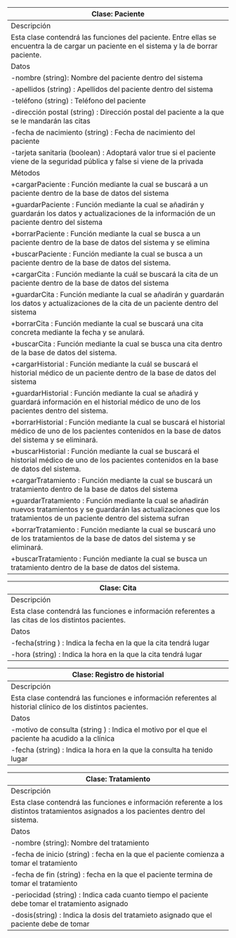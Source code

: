 
| Clase: Paciente |
| -- |
| Descripción | 
| Esta  clase  contendrá  las  funciones  del paciente. Entre ellas se encuentra la de cargar un paciente en el sistema y la de borrar paciente. |  
| Datos | 
| -nombre (string): Nombre del paciente dentro del sistema |
| -apellidos (string) : Apellidos del paciente dentro del sistema |
| -teléfono (string) : Teléfono del paciente |
| -dirección postal (string) : Dirección postal del paciente a la que se le mandarán las citas |
| -fecha de nacimiento (string) : Fecha de nacimiento del paciente |
| -tarjeta sanitaria (boolean) : Adoptará valor true si el paciente viene de la seguridad pública y false si viene de la privada |
| Métodos | 
| +cargarPaciente : Función mediante la cual se buscará a un paciente dentro de la base de datos del sistema |
| +guardarPaciente : Función mediante la cual se añadirán y guardarán los datos y actualizaciones de la información de un paciente dentro del sistema |
| +borrarPaciente : Función mediante la cual se busca a un paciente dentro de la base de datos del sistema y se elimina |
| +buscarPaciente : Función mediante la cual se busca a un paciente dentro de la base de datos del sistema.
| +cargarCita : Función mediante la cuál se buscará la cita de un paciente dentro de la base de datos del sistema |
| +guardarCita : Función mediante la cual se añadirán y guardarán los datos y actualizaciones de la cita de un paciente dentro del sistema |
| +borrarCita :  Función mediante la cual se buscará una cita concreta mediante la fecha y se anulará. |
| +buscarCita : Función mediante la cual se busca una cita dentro de la base de datos del sistema.
| +cargarHistorial : Función mediante la cuál se buscará el historial médico de un paciente dentro de la base de datos del sistema |
| +guardarHistorial : Función mediante la cual se añadirá y guardará información en el  historial médico de uno de los pacientes dentro del sistema. |
| +borrarHistorial : Función mediante la cual se buscará el historial médico de uno de los pacientes contenidos en la base de datos del sistema y se eliminará.|
| +buscarHistorial : Función mediante la cual se buscará el historial médico de uno de los pacientes contenidos en la base de datos del sistema.|
| +cargarTratamiento : Función mediante la cual se buscará un tratamiento dentro de la base de datos del sistema |
| +guardarTratamiento : Función mediante la cual se añadirán nuevos tratamientos y se guardarán las actualizaciones que los tratamientos de un paciente dentro del sistema sufran |
| +borrarTratamiento : Función mediante la cual se buscará uno de los tratamientos de la base de datos del sistema y se eliminará. |
| +buscarTratamiento : Función mediante la cual se busca un tratamiento dentro de la base de datos del sistema.






| Clase: Cita |
| -- |
| Descripción | 
| Esta  clase  contendrá  las  funciones e información referentes a las citas de los distintos pacientes. |  
| Datos | 
| -fecha(string ) : Indica la fecha en la que la cita tendrá lugar |
| -hora (string) : Indica la hora en la que la cita tendrá lugar |




| Clase: Registro de historial |
| -- |
| Descripción | 
| Esta  clase  contendrá  las  funciones e información referentes al historial clínico de los distintos pacientes. |  
| Datos | 
| -motivo de consulta (string ) : Indica el motivo por el que el paciente ha acudido a la clínica |
| -fecha (string) : Indica la hora en la que la consulta ha tenido lugar |





| Clase: Tratamiento |
| -- |
| Descripción | 
| Esta  clase  contendrá  las  funciones e información referente a los distintos tratamientos asignados a los pacientes dentro del sistema. |  
| Datos | 
| -nombre (string): Nombre del tratamiento |
| -fecha de inicio (string) : fecha en la que el paciente comienza a tomar el tratamiento |
| -fecha de fin (string) : fecha en la que el paciente termina de tomar el tratamiento |
| -periocidad (string) : Indica cada cuanto tiempo el paciente debe tomar el tratamiento asignado |
| -dosis(string) : Indica la dosis del tratamieto asignado que el paciente debe de tomar |





